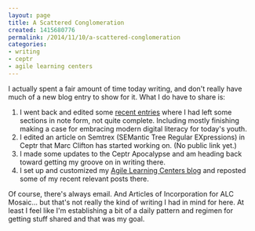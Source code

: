 ```yaml
---
layout: page
title: A Scattered Conglomeration
created: 1415680776
permalink: /2014/11/10/a-scattered-conglomeration
categories:
- writing
- ceptr
- agile learning centers
---
```

<p>I actually spent a fair amount of time today writing, and don't really have much of a new blog entry to show for it. What I do have to share is:</p><ol><li>I went back and edited some <a href="/blog/those-kids-and-their-darn-gadgets">recent entries</a> where I had left some sections in note form, not quite complete. Including mostly finishing making a case for embracing modern digital literacy for today's youth.</li><li>I edited an article on Semtrex (SEMantic Tree Regular EXpressions) in Ceptr that Marc Clifton has started working on. (No public link yet.)</li><li>I made some updates to the Ceptr Apocalypse and am heading back toward getting my groove on in writing there.</li><li>I set up and customized my <a href="http://artbrock.AgileLearningCenters.org">Agile Learning Centers blog</a> and reposted some of my recent relevant posts there.</li></ol><p>Of course, there's always email. And Articles of Incorporation for ALC Mosaic... but that's not really the kind of writing I had in mind for here. At least I feel like I'm establishing a bit of a daily pattern and regimen for getting stuff shared and that was my goal.</p><p>&nbsp;</p>
